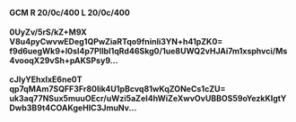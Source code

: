 #### GCM R 20/0c/400 L 20/0c/400
**0UyZv/5rS/kZ+M9X**<br/>**V8u4pyCwvwEDeg1QPwZiaRTqo9fninli3YN+h41pZK0=**<br/>**f9d6uegWk9+l0sI4p7PIIbl1qRd46Skg0/1ue8UWQ2vHJAi7m1xsphvci/Ms4vooqX29vSh+pAKSPsy9...**<br/><br/>
**cJIyYEhxIxE6ne0T**<br/>**qp7qMAm7SQFF3Fr80lik4U1pBcvq81wKqZONeCs1cZU=**<br/>**uk3aq77NSux5muuOEcr/uWzi5aZeI4hWiZeXwvOvUBBOS59oYezkKIgtYDwb3B9t4COAKgeHIC3JmuNv...**